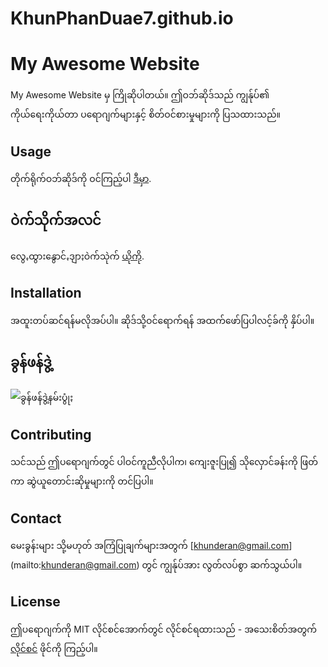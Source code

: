 # KhunPhanDuae7.github.io
# My Awesome Website

My Awesome Website မှ ကြိုဆိုပါတယ်။ ဤဝဘ်ဆိုဒ်သည် ကျွန်ုပ်၏ ကိုယ်ရေးကိုယ်တာ ပရောဂျက်များနှင့် စိတ်ဝင်စားမှုများကို ပြသထားသည်။

## Usage

တိုက်ရိုက်ဝဘ်ဆိုဒ်ကို ဝင်ကြည့်ပါ [ဒီမှာ](https://KhunPhanDuae/KhunPhanDuae7.github.io).

## ဝဲက်သိုက်အလင်

လွေꩻထွားနွောင်ꩻဒျာႏဝဲက်သုဲက် [ယိုကို](https://khunderan.wixsite.com/khunphanduae7).

## Installation

အထူးတပ်ဆင်ရန်မလိုအပ်ပါ။ ဆိုဒ်သို့ဝင်ရောက်ရန် အထက်ဖော်ပြပါလင့်ခ်ကို နှိပ်ပါ။

## ခွန်ဖန်ဒွဲ့

![ခွန်ဖန်ဒွဲ့နမ်းပွုံႏ](PSX_20230612_083042.jpg)

## Contributing

သင်သည် ဤပရောဂျက်တွင် ပါဝင်ကူညီလိုပါက၊ ကျေးဇူးပြု၍ သိုလှောင်ခန်းကို ဖြတ်ကာ ဆွဲယူတောင်းဆိုမှုများကို တင်ပြပါ။

## Contact

မေးခွန်းများ သို့မဟုတ် အကြံပြုချက်များအတွက် [khunderan@gmail.com] (mailto:khunderan@gmail.com) တွင် ကျွန်ုပ်အား လွတ်လပ်စွာ ဆက်သွယ်ပါ။

## License

ဤပရောဂျက်ကို MIT လိုင်စင်အောက်တွင် လိုင်စင်ရထားသည် - အသေးစိတ်အတွက် [လိုင်စင်](လိုင်စင်) ဖိုင်ကို ကြည့်ပါ။
